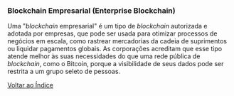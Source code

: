 ### Blockchain Empresarial (Enterprise Blockchain)

Uma "_blockchain_ empresarial" é um tipo de _blockchain_ autorizada e adotada por empresas, que pode ser usada para otimizar processos de negócios em escala, como rastrear mercadorias da cadeia de suprimentos ou liquidar pagamentos globais. As corporações acreditam que esse tipo atende melhor às suas necessidades do que uma rede pública de _blockchain_, como o Bitcoin, porque a visibilidade de seus dados pode ser restrita a um grupo seleto de pessoas.

[Voltar ao Índice](../)